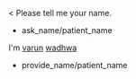< Please tell me your name.
* ask_name/patient_name

I'm [varun](patient_name#first_name) [wadhwa](patient_name#last_name)
* provide_name/patient_name
